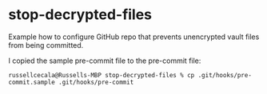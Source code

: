 # stop-decrypted-files
Example how to configure GitHub repo that prevents unencrypted vault files from being committed.

I copied the sample pre-commit file to the pre-commit file:

```
russellcecala@Russells-MBP stop-decrypted-files % cp .git/hooks/pre-commit.sample .git/hooks/pre-commit
```
